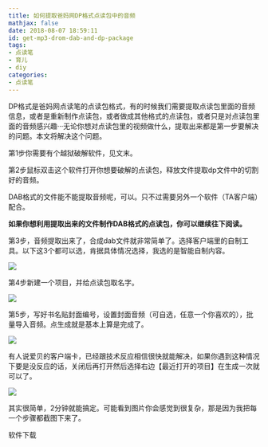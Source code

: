 ```yaml
---
title: 如何提取爸妈网DP格式点读包中的音频
mathjax: false
date: 2018-08-07 18:59:11
id: get-mp3-drom-dab-and-dp-package
tags:
- 点读笔
- 育儿
- diy
categories:
- 点读笔
---
```


DP格式是爸妈网点读笔的点读包格式，有的时候我们需要提取点读包里面的音频信息，或者是重新制作点读包，或者做成其他格式的点读包，或者只是对点读包里面的音频感兴趣···无论你想对点读包里的视频做什么，提取出来都是第一步要解决的问题。本文将解决这个问题。

<!---more--->

第1步你需要有个越狱破解软件，见文末。

第2步鼠标双击这个软件打开你想要破解的点读包，释放文件提取dp文件中的切割好的音频。

DAB格式的文件能不能提取音频呢，可以。只不过需要另外一个软件（TA客户端）配合。

**如果你想利用提取出来的文件制作DAB格式的点读包，你可以继续往下阅读。**

第3步，音频提取出来了，合成dab文件就非常简单了。选择客户端里的自制工具。以下这3个都可以选，肯据具体情况选择，我选的是智能自制内容。 

![](https://zymin-1255632454.cos.ap-shanghai.myqcloud.com/baby/03872f4c5151d451ae280f1f00db674f.jpg)

第4步新建一个项目，并给点读包取名字。

![](https://zymin-1255632454.cos.ap-shanghai.myqcloud.com/baby/069ec7eb620022000737dc747f24c63c.jpg)

第5步，写好书名贴封面编号，设置封面音频（可自选，任意一个你喜欢的），批量导入音频。点生成就是基本上算是完成了。

![](https://zymin-1255632454.cos.ap-shanghai.myqcloud.com/baby/9e7cc1739b5fa5eba6ef962e80b49eb9.jpg)

有人说爱贝的客户端卡，已经跟技术反应相信很快就能解决，如果你遇到这种情况下要是没反应的话，关闭后再打开然后选择右边【最近打开的项目】在生成一次就可以了。

![](https://zymin-1255632454.cos.ap-shanghai.myqcloud.com/baby/c23ddcfd726ce7bfa8e20cf12eb12197.jpg)

其实很简单，2分钟就能搞定。可能看到图片你会感觉到很复杂，那是因为我把每一个步骤都截图下来了。

软件下载
